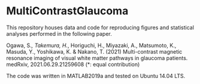 # MultiContrastGlaucoma

This repository houses data and code for reproducing figures and statistical analyses performed in the following paper.

Ogawa, S.*, Takemura, H.*, Horiguchi, H., Miyazaki, A., Matsumoto, K., Masuda, Y., Yoshikawa, K. & Nakano, T. (2021) Multi-contrast magnetic resonance imaging of visual white matter pathways in glaucoma patients. medRxiv, 2021.06.29.21259608 (*: equal contribution)

The code was written in MATLAB2019a and tested on Ubuntu 14.04 LTS.